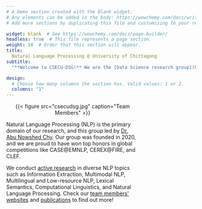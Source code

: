 ```yaml
---
# A Demo section created with the Blank widget.
# Any elements can be added in the body: https://wowchemy.com/docs/writing-markdown-latex/
# Add more sections by duplicating this file and customizing to your requirements.

widget: blank  # See https://wowchemy.com/docs/page-builder/
headless: true  # This file represents a page section.
weight: 10  # Order that this section will appear.
title: 
  Natural Language Processing @ University of Chittagong
subtitle:
  "**Welcome to CSECU-DSG!** We are the [Data Science research group](https://csecu-dsg.github.io/) at the [University of Chittagong](https://cu.ac.bd/)"

design:
  # Choose how many columns the section has. Valid values: 1 or 2.
  columns: "1"
---
```

<div style="width: 100%; overflow: hidden;">

<div style="width:70%; float: left;">

<center>{{< figure src="csecudsg.jpg" caption="Team Members" >}}</center>

Natural Language Processing (NLP) is the primary domain of our research, and this group led by [Dr. Abu Nowshed Chy](https://cu.ac.bd/public_profile/index.php?ein=5905). Our group was founded in 2020, and we are proud to have won top honors in global competitions like CASE@EMNLP, CEREX@FIRE, and CLEF.

We conduct [active research](research) in diverse NLP topics such as Information Extraction, Multimodal NLP, Multilingual and Low-resource NLP, Lexical Semantics, Computational Linguistics, and Natural Language Processing.
Check our [team members' websites](people) and [publications](publication) to find out more! 
 
</div>

<div style="margin-left: 960px;">
<a class="twitter-timeline" data-width="500" data-height="750" href="https://twitter.com/AkramHossain_cu?ref_src=twsrc%5Etfw">Tweets by CSECU-DSG</a> <script async src="https://platform.twitter.com/widgets.js" charset="utf-8"></script>
</div>

</div>
